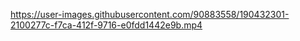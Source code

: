 

https://user-images.githubusercontent.com/90883558/190432301-2100277c-f7ca-412f-9716-e0fdd1442e9b.mp4

